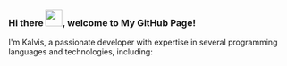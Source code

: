 ### Hi there <img src="https://raw.githubusercontent.com/MartinHeinz/MartinHeinz/master/wave.gif" width="30px">, welcome to My GitHub Page!

I'm Kalvis, a passionate developer with expertise in several programming languages and technologies, including:




<!--
**Kalvis-K/Kalvis-K** is a ✨ _special_ ✨ repository because its `README.md` (this file) appears on your GitHub profile.

Here are some ideas to get you started:

- 🔭 I’m currently working on ...
- 🌱 I’m currently learning ...
- 👯 I’m looking to collaborate on ...
- 🤔 I’m looking for help with ...
- 💬 Ask me about ...
- 📫 How to reach me: ...
- 😄 Pronouns: ...
- ⚡ Fun fact: ...
-->
